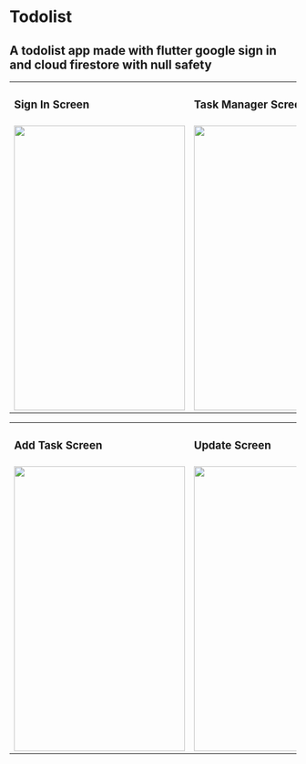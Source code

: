 # Todolist

## A todolist app made with flutter google sign in and cloud firestore with null safety

<table>
  <tr>
    <td> <h3>Sign In Screen</h3></td>
     <td><h3>Task Manager Screen</h3> </td>
  </tr>
  <tr>
    <td><img src="https://user-images.githubusercontent.com/88108372/131978050-46611301-e093-41cd-a238-7e882e3b350b.jpg" width=300 height=500></td>
    <td><img src="https://user-images.githubusercontent.com/88108372/131978035-927369bc-adc4-4eaf-9d79-7f97b349d069.jpg" width=300 height=500></td>

  </tr>
 </table>
<table>
  <tr>
    <td><h3>Add Task Screen</h3> </td>
     <td><h3>Update Screen </h3> </td>
  </tr>
  <tr>
    <td><img src="https://user-images.githubusercontent.com/88108372/131978107-5a1f6f6c-c252-4582-9f48-ba6c3112798a.jpg" width=300 height=500></td>
    <td><img src="https://user-images.githubusercontent.com/88108372/131978118-5a5240dc-59f2-49cb-9792-0d065643f14a.jpg" width=300 height=500></td>

  </tr>
 </table>



